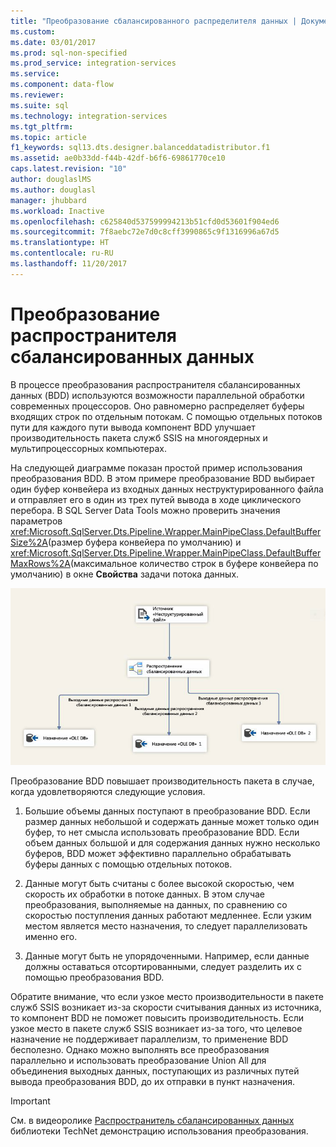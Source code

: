 ```yaml
---
title: "Преобразование сбалансированного распределителя данных | Документы Майкрософт"
ms.custom: 
ms.date: 03/01/2017
ms.prod: sql-non-specified
ms.prod_service: integration-services
ms.service: 
ms.component: data-flow
ms.reviewer: 
ms.suite: sql
ms.technology: integration-services
ms.tgt_pltfrm: 
ms.topic: article
f1_keywords: sql13.dts.designer.balanceddatadistributor.f1
ms.assetid: ae0b33dd-f44b-42df-b6f6-69861770ce10
caps.latest.revision: "10"
author: douglaslMS
ms.author: douglasl
manager: jhubbard
ms.workload: Inactive
ms.openlocfilehash: c625840d537599994213b51cfd0d53601f904ed6
ms.sourcegitcommit: 7f8aebc72e7d0c8cff3990865c9f1316996a67d5
ms.translationtype: HT
ms.contentlocale: ru-RU
ms.lasthandoff: 11/20/2017
---
```

# <a name="balanced-data-distributor-transformation"></a>Преобразование распространителя сбалансированных данных
  В процессе преобразования распространителя сбалансированных данных (BDD) используются возможности параллельной обработки современных процессоров. Оно равномерно распределяет буферы входящих строк по отдельным потокам. С помощью отдельных потоков пути для каждого пути вывода компонент BDD улучшает производительность пакета служб SSIS на многоядерных и мультипроцессорных компьютерах.  
  
 На следующей диаграмме показан простой пример использования преобразования BDD. В этом примере преобразование BDD выбирает один буфер конвейера из входных данных неструктурированного файла и отправляет его в один из трех путей вывода в ходе циклического перебора. В SQL Server Data Tools можно проверить значения параметров <xref:Microsoft.SqlServer.Dts.Pipeline.Wrapper.MainPipeClass.DefaultBufferSize%2A>(размер буфера конвейера по умолчанию) и <xref:Microsoft.SqlServer.Dts.Pipeline.Wrapper.MainPipeClass.DefaultBufferMaxRows%2A>(максимальное количество строк в буфере конвейера по умолчанию) в окне **Свойства** задачи потока данных.  
  
 ![Сбалансированный распределитель данных](../../../integration-services/data-flow/transformations/media/balanceddatadistributor.JPG "Сбалансированный распределитель данных")  
  
 Преобразование BDD повышает производительность пакета в случае, когда удовлетворяются следующие условия.  
  
1.  Большие объемы данных поступают в преобразование BDD. Если размер данных небольшой и содержать данные может только один буфер, то нет смысла использовать преобразование BDD. Если объем данных большой и для содержания данных нужно несколько буферов, BDD может эффективно параллельно обрабатывать буферы данных с помощью отдельных потоков.  
  
2.  Данные могут быть считаны с более высокой скоростью, чем скорость их обработки в потоке данных. В этом случае преобразования, выполняемые на данных, по сравнению со скоростью поступления данных работают медленнее. Если узким местом является место назначения, то следует параллелизовать именно его.  
  
3.  Данные могут быть не упорядоченными. Например, если данные должны оставаться отсортированными, следует разделить их с помощью преобразования BDD.  
  
 Обратите внимание, что если узкое место производительности в пакете служб SSIS возникает из-за скорости считывания данных из источника, то компонент BDD не поможет повысить производительность. Если узкое место в пакете служб SSIS возникает из-за того, что целевое назначение не поддерживает параллелизм, то применение BDD бесполезно. Однако можно выполнять все преобразования параллельно и использовать преобразование Union All для объединения выходных данных, поступающих из различных путей вывода преобразования BDD, до их отправки в пункт назначения.  
  
> [!IMPORTANT]  
>  См. в видеоролике [Распространитель сбалансированных данных](http://go.microsoft.com/fwlink/?LinkID=226278) библиотеки TechNet демонстрацию использования преобразования.  
  
  
